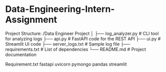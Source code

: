 # Data-Engineering-Intern-Assignment
Project Structure:
/Data Engineer Project
│
├── log_analyzer.py          # CLI tool for analyzing logs
├── api.py                   # FastAPI code for the REST API
├── ui.py                    # Streamlit UI code
├── server_logs.txt          # Sample log file
├── requirements.txt         # List of dependencies
└── README.md                # Project documentation

Requirement.txt
fastapi
uvicorn
pymongo
pandas
streamlit
